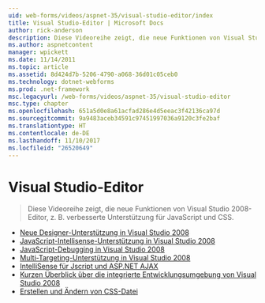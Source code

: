 ```yaml
---
uid: web-forms/videos/aspnet-35/visual-studio-editor/index
title: Visual Studio-Editor | Microsoft Docs
author: rick-anderson
description: Diese Videoreihe zeigt, die neue Funktionen von Visual Studio 2008-Editor, z. B. verbesserte Unterstützung für JavaScript und CSS.
ms.author: aspnetcontent
manager: wpickett
ms.date: 11/14/2011
ms.topic: article
ms.assetid: 8d424d7b-5206-4790-a068-36d01c05ceb0
ms.technology: dotnet-webforms
ms.prod: .net-framework
msc.legacyurl: /web-forms/videos/aspnet-35/visual-studio-editor
msc.type: chapter
ms.openlocfilehash: 651a5d0e8a61acfad286e4d5eeac3f42136ca97d
ms.sourcegitcommit: 9a9483aceb34591c97451997036a9120c3fe2baf
ms.translationtype: HT
ms.contentlocale: de-DE
ms.lasthandoff: 11/10/2017
ms.locfileid: "26520649"
---
```

<a name="visual-studio-editor"></a>Visual Studio-Editor
====================
> Diese Videoreihe zeigt, die neue Funktionen von Visual Studio 2008-Editor, z. B. verbesserte Unterstützung für JavaScript und CSS.


- [Neue Designer-Unterstützung in Visual Studio 2008](new-designer-support-in-visual-studio-2008.md)
- [JavaScript-Intellisense-Unterstützung in Visual Studio 2008](javascript-intellisense-support-in-visual-studio-2008.md)
- [JavaScript-Debugging in Visual Studio 2008](javascript-debugging-in-visual-studio-2008.md)
- [Multi-Targeting-Unterstützung in Visual Studio 2008](multi-targeting-support-in-visual-studio-2008.md)
- [IntelliSense für Jscript und ASP.NET AJAX](intellisense-for-jscript-and-aspnet-ajax.md)
- [Kurzen Überblick über die integrierte Entwicklungsumgebung von Visual Studio 2008](quick-tour-of-the-visual-studio-2008-integrated-development-environment.md)
- [Erstellen und Ändern von CSS-Datei](creating-and-modifying-a-css-file.md)
